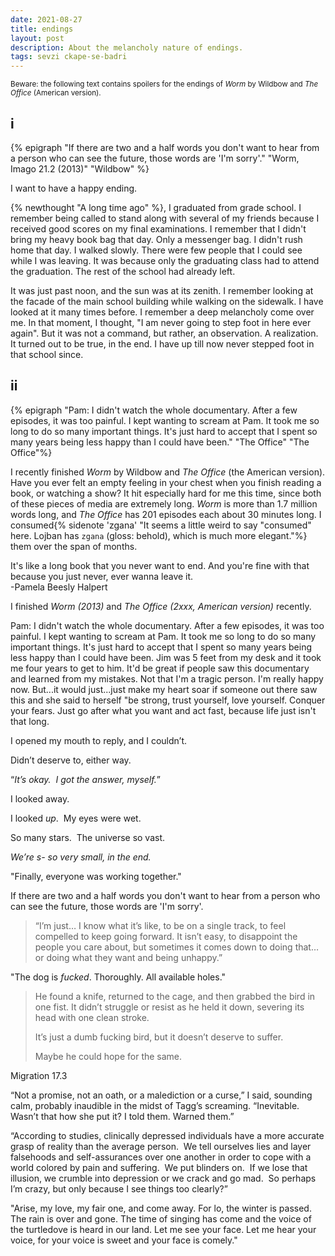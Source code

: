```yaml
---
date: 2021-08-27
title: endings
layout: post
description: About the melancholy nature of endings.
tags: sevzi ckape-se-badri
---
```


<small>Beware: the following text contains spoilers for the endings of *Worm* by Wildbow and *The Office* (American version).</small>

## i

{% epigraph "If there are two and a half words you don't want to hear from a person who can see the future, those words are 'I'm sorry'." "Worm, Imago 21.2 (2013)" "Wildbow" %}

I want to have a happy ending.

{% newthought "A long time ago" %}, I graduated from grade school. I remember being called to stand along with several of my friends because I received good scores on my final examinations. I remember that I didn't bring my heavy book bag that day. Only a messenger bag. I didn't rush home that day. I walked slowly. There were few people that I could see while I was leaving. It was because only the graduating class had to attend the graduation. The rest of the school had already left. 

It was just past noon, and the sun was at its zenith. I remember looking at the facade of the main school building while walking on the sidewalk. I have looked at it many times before. I remember a deep melancholy come over me. In that moment, I thought, "I am never going to step foot in here ever again". But it was not a command, but rather, an observation. A realization. It turned out to be true, in the end. I have up till now never stepped foot in that school since.

## ii

{% epigraph "<smallcaps>Pam:</smallcaps> I didn't watch the whole documentary. After a few episodes, it was too painful. I kept wanting to scream at Pam. It took me so long to do so many important things. It's just hard to accept that I spent so many years being less happy than I could have been." "The Office" "The Office"%}

I recently finished *Worm* by Wildbow and *The Office* (the American version). Have you ever felt an empty feeling in your chest when you finish reading a book, or watching a show? It hit especially hard for me this time, since both of these pieces of media are extremely long. *Worm* is more than 1.7 million words long, and *The Office* has 201 episodes each about 30 minutes long. I consumed{% sidenote 'zgana' "It seems a little weird to say \"consumed\" here. Lojban has `zgana` (gloss: behold), which is much more elegant."%} them over the span of months. 

It's like a long book that you never want to end. And you're fine with that because you just never, ever wanna leave it.  
-Pamela Beesly Halpert

I finished *Worm (2013)* and *The Office (2xxx, American version)* recently.

Pam: I didn't watch the whole documentary. After a few episodes, it was too painful. I kept wanting to scream at Pam. It took me so long to do so many important things. It's just hard to accept that I spent so many years being less happy than I could have been. Jim was 5 feet from my desk and it took me four years to get to him. It'd be great if people saw this documentary and learned from my mistakes. Not that I'm a tragic person. I'm really happy now. But...it would just...just make my heart soar if someone out there saw this and she said to herself "be strong, trust yourself, love yourself. Conquer your fears. Just go after what you want and act fast, because life just isn't that long.

I opened my mouth to reply, and I couldn’t.

Didn’t deserve to, either way.

“_It’s okay.  I got the answer, myself._”

I looked away.

I looked _up_.  My eyes were wet.

So many stars.  The universe so vast.

_We’re s- so very small, in the end._

"Finally, everyone was working together."

If there are two and a half words you don't want to hear from a person who can see the future, those words are 'I'm sorry'.

> “I’m just… I know what it’s like, to be on a single track, to feel compelled to keep going forward. It isn’t easy, to disappoint the people you care about, but sometimes it comes down to doing that… or doing what they want and being unhappy.”

"The dog is _fucked_. Thoroughly. All available holes."

> He found a knife, returned to the cage, and then grabbed the bird in one fist. It didn’t struggle or resist as he held it down, severing its head with one clean stroke.
> 
> It’s just a dumb fucking bird, but it doesn’t deserve to suffer.
> 
> Maybe he could hope for the same.

Migration 17.3

“Not a promise, not an oath, or a malediction or a curse,” I said, sounding calm, probably inaudible in the midst of Tagg’s screaming. “Inevitable. Wasn’t that how she put it? I told them. Warned them.”

“According to studies, clinically depressed individuals have a more accurate grasp of reality than the average person.  We tell ourselves lies and layer falsehoods and self-assurances over one another in order to cope with a world colored by pain and suffering.  We put blinders on.  If we lose that illusion, we crumble into depression or we crack and go mad.  So perhaps I’m crazy, but only because I see things too clearly?”

"Arise, my love, my fair one, and come away. For lo, the winter is passed. The rain is over and gone. The time of singing has come and the voice of the turtledove is heard in our land. Let me see your face. Let me hear your voice, for your voice is sweet and your face is comely." 
  
